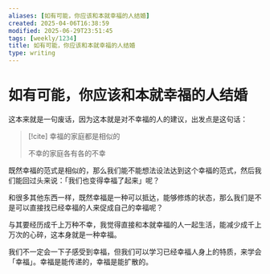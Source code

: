 ```yaml
---
aliases: [如有可能，你应该和本就幸福的人结婚]
created: 2025-04-06T16:38:59
modified: 2025-06-29T23:51:45
tags: [weekly/1234]
title: 如有可能，你应该和本就幸福的人结婚
type: writing
---
```


# 如有可能，你应该和本就幸福的人结婚

这本来就是一句废话，因为这本就是对不幸福的人的建议，出发点是这句话：

> [!cite]
> 幸福的家庭都是相似的
>
> 不幸的家庭各有各的不幸

既然幸福的范式是相似的，那么我们能不能想法设法达到这个幸福的范式，然后我们能回过头来说：「我们也变得幸福了起来」呢？

和很多其他东西一样，既然幸福是一种可以抵达，能够修炼的状态，那么我们是不是可以直接找已经幸福的人来促成自己的幸福呢？

与其要经历成千上万种不幸，我觉得直接和本就幸福的人一起生活，能减少成千上万次的心碎，这本身就是一种幸福。

我们不一定会一下子感受到幸福，但我们可以学习已经幸福人身上的特质，来学会「幸福」。幸福是能传递的，幸福是能扩散的。
